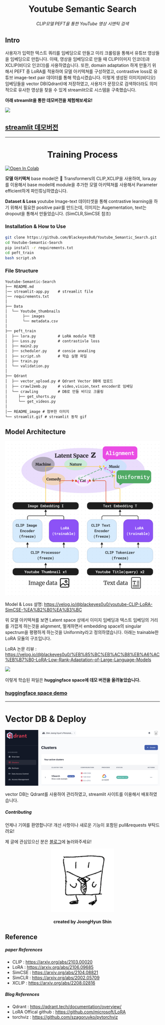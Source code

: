 # <center> Youtube Semantic Search </center>

###### <center> CLIP모델 PEFT을 통한 YouTube 영상 시맨틱 검색 </center>

## Intro

사용자가 입력한 텍스트 쿼리를 임베딩으로 만들고 미리 크롤링을 통해서 유튜브 영상들을 임베딩으로 만듭니다. 이때, 영상을 임베딩으로 만들 때 CLIP(이미지 인코더)과 XCLIP(비디오 인코더)를 사용하였습니다. 또한, domain adaptation 하게 만들기 위해서 PEFT 중 LoRA를 적용하여 모델 아키텍쳐를 구성하였고, contrastive loss로 유튜브 image-text pair 데이터를 통해 학습시켰습니다. 이렇게 생성된 이미지(비디오) 임베딩들을 vector DB(Qdrant)에 저장하였고, 사용자가 문장으로 검색하더라도 의미적으로 유사한 영상을 찾을 수 있게 streamlit으로 시스템을 구축했습니다.

**아래 streamlit을 통한 데모버전을 체험해보세요!**

<img src="README_image/streamlit_prompt.gif"/>

## [streamlit 데모버전](https://youtube-rank.streamlit.app/)


---

# <center> Training Process </center>

[![Open In Colab](https://colab.research.google.com/assets/colab-badge.svg)](https://colab.research.google.com/drive/16PCbr6upKs_N89Hlzoo-3djJrjUWovbg?usp=sharing)

**모델 아키텍쳐**
base model은 🤗 Transformers의 CLIP,XCLIP을 사용하여,
lora.py를 이용해서 base model에 module을 추가한 모델 아키텍쳐를 사용해서 Parameter efficient하게 파인튜닝하였습니다. 

**Dataset & Loss**
youtube Image-text 데이터셋을 통해 contrastive learning을 하기 위해서 필요한 positive pair를 만드는데, 이미지는 Augementation, text는 dropout을 통해서  만들었습니다. (SimCLR,SimCSE 참조)


### Installation & How to Use


```bash
git clone https://github.com/Blackeyes0u0/Youtube_Semantic_Search.git
cd Youtube-Semantic-Search
pip install -r requirements.txt
cd peft_train
bash script.sh
```

### File Structure

```
Youtube-Semantic-Search
├── README.md
│── streamlit-app.py    # streamlit file
│── requirements.txt
│
├── Data
│  └── Youtube_thumbnails
│       ├── images
│       └── metadata.csv
│
├── peft_train
│  ├── lora.py          # LoRA module 적용
│  ├── Loss.py          # contrastivle loss
│  ├── main2.py 
│  ├── scheduler.py     # consie anealing
│  ├── script.sh        # 학습 실행 파일
│  ├── train.py
│  └── validation.py
│
├── Qdrant
│  ├── vector_upload.py # Qdrant Vector DB에 업로드
│  ├── crawl2emb.py     # video,vision,text encoder로 임베딩
│  └── crawling         # DB로 만들 비디오 크롤링
│     ├── get_shorts.py
│     └── get_videos.py
│
│── README_image # 첨부한 이미지
└── streamlit.gif # streamlit 동작 gif
```


## Model Architecture

![alt text](README_image/image.png)

Model & Loss 설명: https://velog.io/@blackeyes0u0/youtube-CLIP-LoRA-SimCSE-%EA%B2%B0%EA%B3%BC


위 모델 아키텍쳐를 보면 Latent space 상에서 이미지 임베딩과 텍스트 임베딩의 거리를 가깝게 하는것을 alignment, 멀게하면서 embedding space의 singular spectrum을 평평하게 하는것을 Uniformity라고 정의하였습니다. 아래는 trainable한 LoRA 모듈의 구조입니다.


LoRA 논문 리뷰 : https://velog.io/@blackeyes0u0/%EB%85%BC%EB%AC%B8%EB%A6%AC%EB%B7%B0-LoRA-Low-Rank-Adaptation-of-Large-Language-Models

![](https://huggingface.co/datasets/huggingface/documentation-images/resolve/main/peft/lora_diagram.png)



이렇게 학습된 파일은 **huggingface space에 데모 버전을 올려놓았습니다.**

### [huggingface space demo](https://huggingface.co/Soran/youtube_CLIP_LoRA_SimCSE)

---

# Vector DB & Deploy

![alt text](README_image/image-1.png)

vector DB는 Qdrant를 사용하여 관리하였고, streamlit 사이트를 이용해서 배포하였습니다.


##### Contributing

언제나 기여를 환영합니다! 개선 사항이나 새로운 기능이 포함된 pull&requests 부탁드려요!

제 글에 관심있으신 분은 [블로그](https://velog.io/@blackeyes0u0)에 놀러와주세요!

<center>

![GitHub 로고](README_image/0u0.png)
#### <center> created by JoongHyun Shin </center>

</center>


## Reference

##### paper References
- CLIP : https://arxiv.org/abs/2103.00020
- LoRA : https://arxiv.org/abs/2106.09685
- SimCSE : https://arxiv.org/abs/2104.08821
- SimCLR : https://arxiv.org/abs/2002.05709
- XCLIP : https://arxiv.org/abs/2208.02816

##### Blog References
- Qdrant : https://qdrant.tech/documentation/overview/
- LoRA Offical github : https://github.com/microsoft/LoRA
- torchviz : https://github.com/szagoruyko/pytorchviz